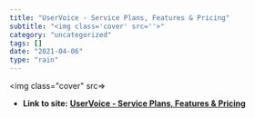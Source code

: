 ```yaml
---
title: "UserVoice - Service Plans, Features & Pricing"
subtitle: "<img class='cover' src=''>"
category: "uncategorized"
tags: []
date: "2021-04-06"
type: "rain"
---
```

<img class="cover" src=>


* **Link to site:** **[UserVoice - Service Plans, Features & Pricing](https://uservoice.com/signup?ref=getting-started)**